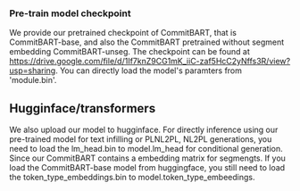 ### Pre-train model checkpoint
We provide our pretrained checkpoint of CommitBART, that is CommitBART-base, and also the CommitBART pretrained without segment embedding CommitBART-unseg. The checkpoint can be found at https://drive.google.com/file/d/1If7knZ9CG1mK_iiC-zaf5HcC2yNffs3R/view?usp=sharing. You can directly load the model's paramters from 'module.bin'.

## Hugginface/transformers
We also upload our model to hugginface. For directly inference using our pre-trained model for text infilling or PLNL2PL, NL2PL generations, you need to load the lm_head.bin to model.lm_head for conditional generation.
Since our CommitBART contains a embedding matrix for segmengts. If you load the CommitBART-base model from huggingface, you still need to load the token_type_embeddings.bin to model.token_type_embeedings.

